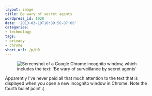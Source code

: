 ```yaml
---
layout: image
title: Be wary of secret agents
wordpress_id: 1020
date: '2013-03-19T10:09:56-07:00'
categories:
- technology
tags:
- privacy
- chrome
short_url: /p/H0
---
```

<figure class="aligncenter">
  <img src="incognito.png" alt="Screenshot of a Google Chrome incognito window, which includes the text: 'Be wary of
  surveillance by secret agents'" >
</figure>

Apparently I've never paid all that much attention to the text that is displayed when you open a new incognito window in
Chrome.  Note the fourth bullet point :)
